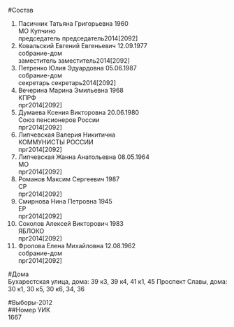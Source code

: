 #Состав  
1. Пасичник Татьяна Григорьевна 1960  
    МО Купчино  
    председатель председатель2014[2092]  
2. Ковальский Евгений Евгеньевич 12.09.1977  
    собрание-дом  
    заместитель заместитель2014[2092]  
3. Петренко Юлия Эдуардовна 05.06.1987  
    собрание-дом  
    секретарь секретарь2014[2092]  
4. Вечерина Марина Эмильевна 1968  
    КПРФ  
    прг2014[2092]  
5. Думаева Ксения Викторовна 20.06.1980  
    Союз пенсионеров России  
    прг2014[2092]  
6. Липчевская Валерия Никитична  
    КОММУНИСТЫ РОССИИ  
    прг2014[2092]  
7. Липчевская Жанна Анатольевна 08.05.1964  
    МО  
    прг2014[2092]  
8. Романов Максим Сергеевич 1987  
    СР  
    прг2014[2092]  
9. Смирнова Нина Петровна 1945  
    ЕР  
    прг2014[2092]  
10. Соколов Алексей Викторович 1983  
    ЯБЛОКО  
    прг2014[2092]  
11. Фролова Елена Михайловна 12.08.1962  
    собрание-дом  
    прг2014[2092]  
  
#Дома  
Бухарестская улица, дома: 39 к3, 39 к4, 41 к1, 45 Проспект Славы, дома: 30 к1, 30 к5, 30 к6, 34, 36  
  
#Выборы-2012  
##Номер УИК  
1667  
